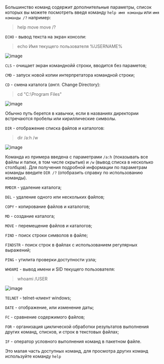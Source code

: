 Большинство команд содержит дополнительные параметры, список которых вы можете посмотреть введя команду `help имя команды` или `имя команды /?` например:
> help move
> move /?

`ECHO` - вывод текста на экран консоли:
> echo Имя текущего пользователя %USERNAME%

![image](https://user-images.githubusercontent.com/89956085/131791623-31c51fbb-fb56-436c-80a7-bd97f2152099.png)

`CLS` - очищает экран команднойй строки, вводится без параметов;

`CMD` - запуск новой копии интерпретатора командной строки;

`CD` - смена каталога (*англ.* Change Directory):
> cd "C:\Program Files"

![image](https://user-images.githubusercontent.com/89956085/131790944-2c6167f3-7677-413c-80a9-0a3ca1cee0a7.png)

Обычно путь берется в кавычки, если в названиях директории встречаются пробелы или кириллические символы.

`DIR` - отображение списка файлов и каталогов:
> dir /a:h /w

![image](https://user-images.githubusercontent.com/89956085/131788984-423ec2bd-638f-481a-bfab-24236b1483f2.png)

Команда из примера введена с параметрами `/a:h` (показывать все файлы и папки, в том числе скрытые) и `/w` (вывод списка в несколько столбцов). 
Для получения подробной информации по параметрам команды введите `DIR /?` (отобразить справку по использованию команды).

`RMDIR` - удаление каталога;

`DEL` - удаление одного или нескольких файлов;

`COPY` - копирование файлов и каталогов;

`MD` - создание каталога;

`MOVE` - перемещение файлов и каталогов;

`FIND` - поиск строки символов в файле;

`FINDSTR` - поиск строк в файлах с использованием регулярных выражений;

`PING` - утилита проверки доступности узла;

`WHOAMI` - вывод имени и SID текущего пользователя:
> whoami /USER

![image](https://user-images.githubusercontent.com/89956085/131790076-fd1bc8cb-80c9-41e6-a300-ec1aae1e86db.png)

`TELNET` -  telnet-клиент windows;

`DATE` - отображение, или изменение даты;

`FC` - сравнение содержимого файлов;

`FOR` - организация циклической обработки результатов выполнения других команд, списков, и строк в текстовых файлах;

`IF` - оператор условного выполнения команд в пакетном файле.

Это малая часть доступных команд, для просмотра других команд используйте команду `help`

